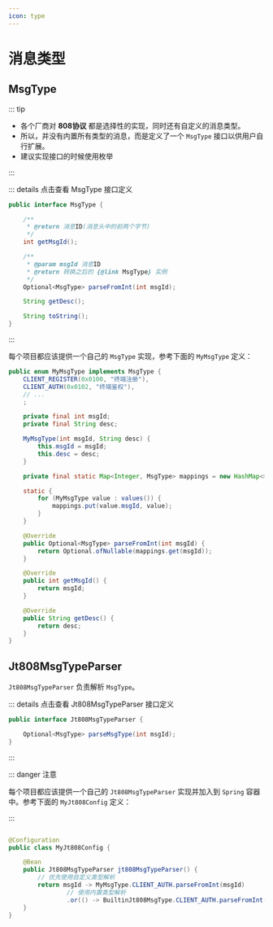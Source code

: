 ```yaml
---
icon: type
---
```


# 消息类型

## MsgType

::: tip

- 各个厂商对 **808协议** 都是选择性的实现，同时还有自定义的消息类型。
- 所以，并没有内置所有类型的消息，而是定义了一个 `MsgType` 接口以供用户自行扩展。
- 建议实现接口的时候使用枚举

:::

::: details 点击查看 MsgType 接口定义

```java
public interface MsgType {

    /**
     * @return 消息ID(消息头中的前两个字节)
     */
    int getMsgId();

    /**
     * @param msgId 消息ID
     * @return 转换之后的 {@link MsgType} 实例
     */
    Optional<MsgType> parseFromInt(int msgId);

    String getDesc();

    String toString();
}
```

:::

每个项目都应该提供一个自己的 `MsgType` 实现，参考下面的 `MyMsgType` 定义：

```java
public enum MyMsgType implements MsgType {
    CLIENT_REGISTER(0x0100, "终端注册"),
    CLIENT_AUTH(0x0102, "终端鉴权"),
    // ...
    ;

    private final int msgId;
    private final String desc;

    MyMsgType(int msgId, String desc) {
        this.msgId = msgId;
        this.desc = desc;
    }

    private final static Map<Integer, MsgType> mappings = new HashMap<>(values().length);

    static {
        for (MyMsgType value : values()) {
            mappings.put(value.msgId, value);
        }
    }

    @Override
    public Optional<MsgType> parseFromInt(int msgId) {
        return Optional.ofNullable(mappings.get(msgId));
    }

    @Override
    public int getMsgId() {
        return msgId;
    }

    @Override
    public String getDesc() {
        return desc;
    }
}
```

## Jt808MsgTypeParser

`Jt808MsgTypeParser` 负责解析 `MsgType`。

::: details 点击查看 Jt808MsgTypeParser 接口定义

```java
public interface Jt808MsgTypeParser {

    Optional<MsgType> parseMsgType(int msgId);
}
```

:::

::: danger 注意

每个项目都应该提供一个自己的 `Jt808MsgTypeParser` 实现并加入到 `Spring` 容器中。参考下面的 `MyJt808Config` 定义：

:::

```java

@Configuration
public class MyJt808Config {

    @Bean
    public Jt808MsgTypeParser jt808MsgTypeParser() {
        // 优先使用自定义类型解析
        return msgId -> MyMsgType.CLIENT_AUTH.parseFromInt(msgId)
                // 使用内置类型解析
                .or(() -> BuiltinJt808MsgType.CLIENT_AUTH.parseFromInt(msgId));
    }
}
```
